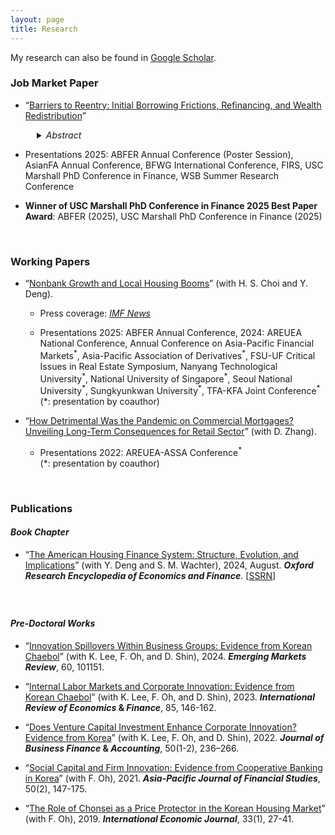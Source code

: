 ```yaml
---
layout: page
title: Research
---
```


<!---
My research interests lie in real estate finance, urban economics, and corporate finance.
 My research can also be found in [Google Scholar](https://scholar.google.com/citations?user=yoon09269).
-->

My research can also be found in [Google Scholar](https://scholar.google.com/citations?user=jjDsVq8AAAAJ&hl=en).

### Job Market Paper 

- “[Barriers to Reentry: Initial Borrowing Frictions,
Refinancing, and Wealth Redistribution](https://uwmadison.box.com/s/k1wb204duthhw3ig9itaxrqe6cp1htvf)” 

<div style="margin-left: 3em;">
<details>
  <summary><em>Abstract</em></summary>
 <div style="margin-left: 1em; font-size: 0.9em; line-height: 1.5">
This paper examines how frictions encountered during the initial purchase mortgage origination process shape borrowers’ future refinancing behavior and contribute to wealth disparities. Leveraging variation in loan officer workload as a quasi-random source of lender-induced origination delays, I find that experiencing a 60+ day delay lowers quarterly refinancing rates by 16–24%. Minority borrowers, low-income households, and those with lower credit scores are more likely to encounter such frictions, with evidence pointing to lender bias as a potential driver of racial disparities. A structural model implies a present value loss of \$6,641 per delayed borrower, which amounts to \$2.8 billion in overpayments each year when scaled to the U.S. market. Importantly, these losses are not evenly distributed: conditional on the same delay event, minority borrowers incur greater financial losses than White borrowers, largely due to a lower baseline likelihood of acting on refinancing opportunities. Together, these findings demonstrate how subtle frictions in the origination process can lead to persistent financial disadvantages and entrench wealth inequality.
</div>
</details>
</div>
 
  - Presentations 2025: ABFER Annual Conference (Poster Session), AsianFA Annual Conference, BFWG International Conference, FIRS, USC Marshall PhD Conference in Finance, WSB Summer Research Conference
    
  - **Winner of USC Marshall PhD Conference in Finance 2025 Best Paper Award**: ABFER (2025), USC Marshall PhD Conference in Finance (2025)

<br/>

### Working Papers 
 
- “[Nonbank Growth and Local Housing Booms](https://papers.ssrn.com/sol3/papers.cfm?abstract_id=4746656)” (with H. S. Choi and Y. Deng).  

  - Press coverage: [_IMF News_](https://www.insidemortgagefinance.com/articles/230744-more-nonbank-lending-democratizes-home-price-inflation?v=preview)
    
  - Presentations 2025: ABFER Annual Conference, 2024: AREUEA National Conference, Annual Conference on Asia-Pacific Financial Markets<sup>\*</sup>, Asia-Pacific Association of Derivatives<sup>\*</sup>, FSU-UF Critical Issues in Real Estate Symposium, Nanyang Technological University<sup>\*</sup>, National University of Singapore<sup>\*</sup>, Seoul National University<sup>\*</sup>, Sungkyunkwan University<sup>\*</sup>, TFA-KFA Joint Conference<sup>\*</sup> <br> (\*: presentation by coauthor)


- “[How Detrimental Was the Pandemic on Commercial Mortgages? Unveiling Long-Term Consequences for Retail Sector](https://papers.ssrn.com/sol3/papers.cfm?abstract_id=4714155)” (with D. Zhang).

  - Presentations 2022: AREUEA-ASSA Conference<sup>\*</sup> <br> (\*: presentation by coauthor) 

<br/>

### Publications


#### _Book Chapter_
 
- “[The American Housing Finance System: Structure, Evolution, and Implications](https://oxfordre.com/economics/display/10.1093/acrefore/9780190625979.001.0001/acrefore-9780190625979-e-924)” (with Y. Deng and S. M. Wachter), 2024, August. **_Oxford Research Encyclopedia of Economics and Finance_**. [[SSRN](https://papers.ssrn.com/sol3/papers.cfm?abstract_id=4750853)]

   <!-- - Office Hour: 1:00 pm - 2:00 pm, Tuesdays and Thursdays -->


#### 　
#### _Pre-Doctoral Works_
 
- “[Innovation Spillovers Within Business Groups: Evidence from Korean Chaebol](https://www.sciencedirect.com/science/article/pii/S1566014124000463)” (with K. Lee, F. Oh, and D. Shin), 2024. **_Emerging Markets Review_**, 60, 101151.

- “[Internal Labor Markets and Corporate Innovation: Evidence from Korean Chaebol](https://doi.org/10.1016/j.iref.2023.01.019)” (with K. Lee, F. Oh, and D. Shin), 2023. **_International Review of Economics_ & _Finance_**, 85, 146-162.

- “[Does Venture Capital Investment Enhance Corporate Innovation? Evidence from Korea](https://onlinelibrary.wiley.com/doi/full/10.1111/jbfa.12618)” (with K. Lee, F. Oh, and D. Shin), 2022. **_Journal of Business Finance_ & _Accounting_**, 50(1-2), 236–266.

- “[Social Capital and Firm Innovation: Evidence from Cooperative Banking in Korea](https://onlinelibrary.wiley.com/doi/full/10.1111/ajfs.12333)” (with F. Oh), 2021. **_Asia-Pacific Journal of Financial Studies_**, 50(2), 147-175.

- “[The Role of Chonsei as a Price Protector in the Korean Housing Market](https://www.tandfonline.com/doi/abs/10.1080/10168737.2019.1570300)” (with F. Oh), 2019. **_International Economic Journal_**, 33(1), 27-41. 
